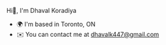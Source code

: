 Hi👋, I'm Dhaval Koradiya
- 🌍 I'm based in Toronto, ON
- ✉️ You can contact me at dhavalk447@gmail.com

